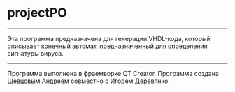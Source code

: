 # projectPO
---
Эта программа предназначена для генерации VHDL-кода, который описывает конечный автомат, предназначенный для определения сигнатуры вируса.
___
Программа выполнена в фраемворке QT Creator. Программа создана Шевцовым Андреем совместно с Игорем Деревянко.
